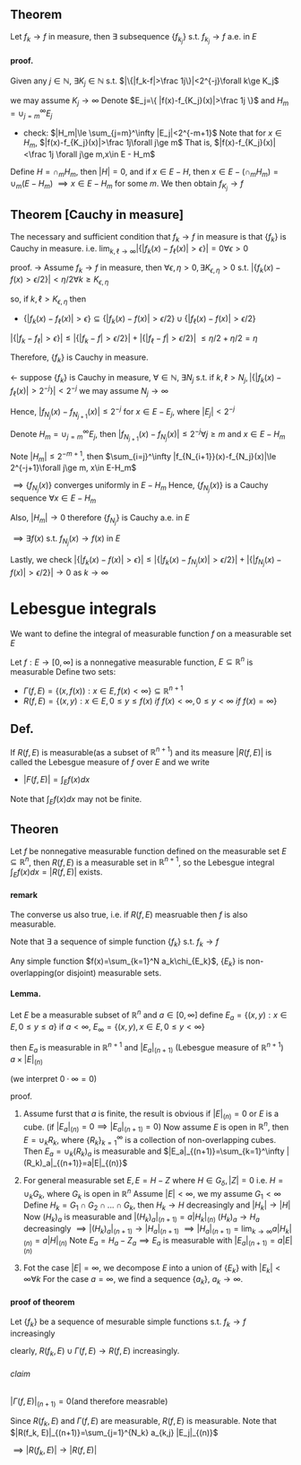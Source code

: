 ## Theorem
Let $f_k\to f$ in measure, then $\exists$ subsequence $\{f_{k_j}\}$ s.t. $f_{k_j}\to f$ a.e. in $E$

#### proof.
Given any $j\in \mathbb N$, $\exists K_j\in \mathbb N$ s.t. $|\{|f_k-f|>\frac 1j\}|<2^{-j}\forall k\ge K_j$

we may assume $K_j\to\infty$
Denote $E_j=\{ |f(x)-f_{K_j}(x)|>\frac 1j \}$ and $H_m=\cup_{j=m}^\infty E_j$

- check:
$|H_m|\le \sum_{j=m}^\infty |E_j|<2^{-m+1}$
Note that for $x\in H_m$, $|f(x)-f_{K_j}(x)|>\frac 1j\forall j\ge m$
That is, $|f(x)-f_{K_j}(x)|<\frac 1j \forall j\ge m,x\in E - H_m$

Define $H=\cap_m H_m$, then $|H|=0$, and if $x\in E-H$, then $x\in E-(\cap_m H_m)=\cup_m (E-H_m)$
$\implies x\in E-H_m$ for some $m$.
We then obtain $f_{K_j}\to f$

## Theorem [Cauchy in measure]
The necessary and sufficient condition that $f_k\to f$ in measure is that $\{f_k\}$ is Cauchy in measure.
i.e. $\lim_{k,\ell \to \infty} \left| \{|f_k(x)-f_\ell(x)|>\epsilon  \} \right|=0\forall \epsilon>0$

proof.
$\to$
Assume $f_k\to f$ in measure, then $\forall \epsilon,\eta>0,\exists K_{\epsilon,\eta}>0$ s.t. $|\{f_k(x)-f(x) > \epsilon/2\}| <\eta/2\forall k\ge K_{\epsilon,\eta}$

so, if $k,\ell > K_{\epsilon,\eta}$ then 
- $\{|f_k(x)-f_\ell(x)|>\epsilon\}\subseteq \{|f_k(x)-f(x)|>\epsilon/2\}\cup \{ |f_\ell(x)-f(x)|>\epsilon/2 \}$

$|\{|f_k-f_\ell|>\epsilon\}|\le |\{|f_k-f|>\epsilon/2\}| + |\{|f_\ell-f|>\epsilon/2\}|$
$\le \eta/2+\eta/2=\eta$

Therefore, $\{f_k\}$ is Cauchy in measure.

$\gets$
suppose $\{f_k\}$ is Cauchy in measure,
$\forall \in\mathbb N$, $\exists N_j$ s.t. if $k,\ell>N_j,|\{|f_k(x)-f_\ell(x)|>2^{-j}\}|<2^{-j}$
we may assume $N_j\to\infty$

Hence, $|f_{N_j}(x)-f_{N_{j+1}}(x)|\le 2^{-j}$ for $x\in E-E_j$, where $|E_j| < 2^{-j}$

Denote $H_m=\cup_{j=m}^\infty E_j$, then $|f_{N_{j+1}}(x)-f_{N_j}(x)|\le 2^{-j}\forall j\ge m$ and $x\in E-H_m$

Note $|H_m|\le 2^{-m+1}$, then $\sum_{i=j}^\infty |f_{N_{i+1}}(x)-f_{N_j}(x)|\le 2^{-j+1}\forall j\ge m, x\in E-H_m$

$\implies \{f_{N_j}(x)\}$ converges uniformly in $E-H_m$
Hence, $\{f_{N_j}(x)\}$ is a Cauchy sequence $\forall x\in E-H_m$

Also, $|H_m|\to 0$ therefore $\{f_{N_j}\}$ is Cauchy a.e. in $E$

$\implies \exists f(x)$ s.t. $f_{N_j}(x)\to f(x)$ in $E$

Lastly, we check
$|\{|f_k(x)-f(x)|>\epsilon\}|\le |\{|f_k(x)-f_{N_j}(x)|>\epsilon/2\}|+|\{|f_{N_j}(x)-f(x)|>\epsilon/2\}|\to 0$ as $k\to\infty$


# Lebesgue integrals
We want to define the integral of measurable function $f$ on a measurable set $E$

Let $f:E\to [0,\infty]$ is a nonnegative measurable function, $E\subseteq \mathbb R^n$ is measurable
Define two sets:
- $\Gamma (f,E)=\{(x,f(x)):x\in E, f(x)<\infty\}\subseteq \mathbb R^{n+1}$
- $R(f, E)=\{(x,y):x\in E,0\le y\le f(x)\ if\ f(x)<\infty,0\le y<\infty\ if\ f(x)=\infty\}$

## Def.
If $R(f, E)$ is measurable(as a subset of $\mathbb R^{n+1}$) and its measure $|R(f,E)|$ is called the Lebesgue measure of $f$ over $E$ and we write
- $|F(f,E)|=\int_E f(x)dx$

Note that $\int_E f(x)dx$ may not be finite.

## Theoren
Let $f$ be nonnegative measurable function defined on the measurable set $E\subseteq \mathbb R^n$, then $R(f,E)$ is a measurable set in $\mathbb R^{n+1}$, so the Lebesgue integral $\int_E f(x)dx=|R(f,E)|$ exists.

#### remark
The converse us also true, i.e. if $R(f,E)$ measruable then $f$ is also measurable.


Note that $\exists$ a sequence of simple function $\{f_k\}$ s.t. $f_k\to f$

Any simple function $f(x)=\sum_{k=1}^N a_k\chi_{E_k}$, $\{E_k\}$ is non-overlapping(or disjoint) measurable sets.

#### Lemma.
Let $E$ be a measurable subset of $\mathbb R^n$ and $a\in [0,\infty]$
define $E_a=\{(x,y):x\in E,0\le y\le a\}$ if $a<\infty$,
$E_\infty = \{(x,y),x\in E,0\le y<\infty\}$

then $E_a$ is measurable in $\mathbb R^{n+1}$ and $|E_a|_{(n+1)}$ (Lebesgue measure of $\mathbb R^{n+1}$) $a\times |E|_{(n)}$

(we interpret $0\cdot \infty=0$)

proof.
1. Assume furst that $a$ is finite, the result is obvious if $|E|_{(n)}=0$ or $E$ is a cube. (if $|E_a|_{(n)}=0\implies |E_a|_{(n+1)}=0$)
Now assume $E$ is open in $\mathbb R^n$, then $E=\cup_k R_k$, where $\{R_k\}_{k=1}^\infty$ is a collection of non-overlapping cubes.
Then $E_a=\cup_k (R_k)_a$ is measurable and $|E_a|_{(n+1)}=\sum_{k=1}^\infty |(R_k)_a|_{(n+1)}=a|E|_{(n)}$

2. For general measurable set $E,E=H-Z$ where $H\in G_\delta,|Z|=0$
i.e. $H=\cup_k G_k$, where $G_k$ is open in $\mathbb R^n$
Assume $|E|<\infty,$ we my assume $G_1<\infty$
Define $H_k=G_1\cap G_2\cap ...\cap G_k$, then $H_k\to H$ decreasingly and $|H_k|\to |H|$
Now $(H_k)_a$ is measurable and $|(H_k)_a|_{(n+1)}=a|H_k|_{(n)}$
$(H_k)_a \to H_a$ decreasingly $\implies |(H_k)_a|_{(n+1)}\to |H_a|_{(n+1)}$
$\implies |H_a|_{(n+1)}=\lim_{k\to\infty} a|H_k|_{(n)}=a|H|_{(n)}$
Note $E_a=H_a-Z_a\implies E_a$ is measurable with $|E_a|_{(n+1)}=a|E|_{(n)}$

3. Fot the case $|E|=\infty$, we decompose $E$ into a union of $\{E_k\}$ with $|E_k|<\infty \forall k$
For the case $a=\infty$, we find a sequence $\{a_k\}$, $a_k\to\infty$.

#### proof of theorem
Let $\{f_k\}$ be a sequence of mesurable simple functions s.t. $f_k\to f$ increasingly

clearly, $R(f_k, E)\cup \Gamma(f, E)\to R(f, E)$ increasingly.

###### claim
$|\Gamma(f,E)|_{(n+1)}=0$(and therefore measrable)

Since $R(f_k, E)$ and $\Gamma(f, E)$ are measurable, $R(f, E)$ is  measurable.
Note that $|R(f_k, E)|_{(n+1)}=\sum_{j=1}^{N_k} a_{k,j} |E_j|_{(n)}$

$\implies |R(f_k, E)|\to |R(f, E)|$
